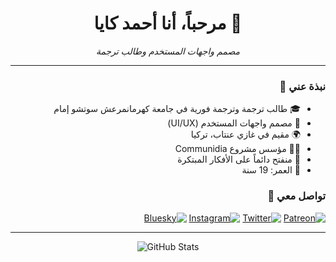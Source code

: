 <div align="center" dir="rtl">
  <h1>👋 مرحباً، أنا أحمد كايا</h1>
  <p><i>مصمم واجهات المستخدم وطالب ترجمة</i></p>
</div>

---

<div dir="rtl">

### نبذة عني 🎯
- 🎓 طالب ترجمة وترجمة فورية في جامعة كهرمانمرعش سوتشو إمام
- 🎨 مصمم واجهات المستخدم (UI/UX)
- 🌍 مقيم في غازي عنتاب، تركيا
- 👨‍💻 مؤسس مشروع Communidia
- 🔄 منفتح دائماً على الأفكار المبتكرة
- 💬 العمر: 19 سنة

### تواصل معي 🤝
[![Patreon](https://img.shields.io/badge/Patreon-F96854?style=for-the-badge&logo=patreon&logoColor=white)](https://patreon.com/neodev27)
[![Twitter](https://img.shields.io/badge/Twitter-1DA1F2?style=for-the-badge&logo=twitter&logoColor=white)](https://x.com/NeoDev27)
[![Instagram](https://img.shields.io/badge/Instagram-E4405F?style=for-the-badge&logo=instagram&logoColor=white)](https://instagram.com/neodev27)
[![Bluesky](https://img.shields.io/badge/Bluesky-0285FF?style=for-the-badge&logo=bluesky&logoColor=white)](https://bsky.app/profile/neodev27.bsky.social)

</div>

---

<div align="center">
  <img src="https://github-readme-stats.vercel.app/api?username=neodev27&show_icons=true&theme=tokyonight" alt="GitHub Stats" />
</div>

